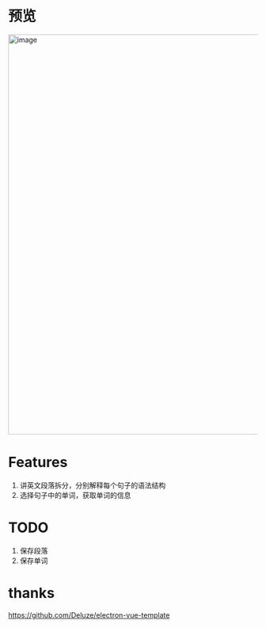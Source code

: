 # 预览
<img width="807" alt="image" src="https://github.com/user-attachments/assets/e09cbe37-93f1-4166-a7f1-a071968853ac" />

# Features
1. 讲英文段落拆分，分别解释每个句子的语法结构
2. 选择句子中的单词，获取单词的信息

# TODO
1. 保存段落
2. 保存单词



# thanks
https://github.com/Deluze/electron-vue-template